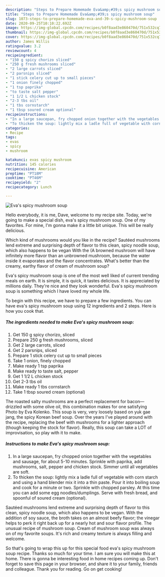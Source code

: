 ```yaml
---
description: "Steps to Prepare Homemade Eva&amp;#39;s spicy mushroom soup"
title: "Steps to Prepare Homemade Eva&amp;#39;s spicy mushroom soup"
slug: 1073-steps-to-prepare-homemade-eva-and-39-s-spicy-mushroom-soup
date: 2020-09-25T10:10:22.692Z
image: https://img-global.cpcdn.com/recipes/b0f8aad3e860470d/751x532cq70/evas-spicy-mushroom-soup-recipe-main-photo.jpg
thumbnail: https://img-global.cpcdn.com/recipes/b0f8aad3e860470d/751x532cq70/evas-spicy-mushroom-soup-recipe-main-photo.jpg
cover: https://img-global.cpcdn.com/recipes/b0f8aad3e860470d/751x532cq70/evas-spicy-mushroom-soup-recipe-main-photo.jpg
author: James Willis
ratingvalue: 3.2
reviewcount: 4
recipeingredient:
- "150 g spicy chorizo sliced"
- "250 g fresh mushrooms sliced"
- "2 large carrots sliced"
- "2 parsnips sliced"
- "1 stick celery cut up to small pieces"
- "1 onion finely chopped"
- "1 tsp paprika"
- "to taste salt pepper"
- "1 1/2 L chicken stock"
- "2-3 tbs oil"
- "1 tbs cornstarch"
- "1 tbsp soured cream optional"
recipeinstructions:
- "In a large saucepan, fry chopped onion together with the vegetables and sausage, for about 5-10 minutes. Sprinkle with paprika, add mushrooms, salt, pepper and chicken stock. Simmer until all vegetables are soft."
- "To thicken the soup: lightly mix a ladle full of vegetable with corn starch and using a hand blender mix it into a thin paste. Pour it into boiling soup and cook for a minute or two. Sprinkle with chopped parsley. At this time you can add some egg noodles/dumplings. Serve with fresh bread, and spoonful of soured cream (optional)."
categories:
- Recipe
tags:
- evas
- spicy
- mushroom

katakunci: evas spicy mushroom 
nutrition: 145 calories
recipecuisine: American
preptime: "PT18M"
cooktime: "PT46M"
recipeyield: "2"
recipecategory: Lunch

---
```



![Eva&#39;s spicy mushroom soup](https://img-global.cpcdn.com/recipes/b0f8aad3e860470d/751x532cq70/evas-spicy-mushroom-soup-recipe-main-photo.jpg)

Hello everybody, it is me, Dave, welcome to my recipe site. Today, we're going to make a special dish, eva&#39;s spicy mushroom soup. One of my favorites. For mine, I'm gonna make it a little bit unique. This will be really delicious.

Which kind of mushrooms would you like in the recipe? Sautéed mushrooms lend extreme and surprising depth of flavor to this clean, spicy noodle soup, which also happens to be vegan With the (A browned mushroom will have infinitely more flavor than an unbrowned mushroom, because the water inside it evaporates and the flavor concentrates. What&#39;s better than the creamy, earthy flavor of cream of mushroom soup?

Eva&#39;s spicy mushroom soup is one of the most well liked of current trending meals on earth. It is simple, it is quick, it tastes delicious. It is appreciated by millions daily. They're nice and they look wonderful. Eva&#39;s spicy mushroom soup is something which I have loved my whole life.


To begin with this recipe, we have to prepare a few ingredients. You can have eva&#39;s spicy mushroom soup using 12 ingredients and 2 steps. Here is how you cook that.

<!--inarticleads1-->

##### The ingredients needed to make Eva&#39;s spicy mushroom soup:

1. Get 150 g spicy chorizo, sliced
1. Prepare 250 g fresh mushrooms, sliced
1. Get 2 large carrots, sliced
1. Get 2 parsnips, sliced
1. Prepare 1 stick celery cut up to small pieces
1. Take 1 onion, finely chopped
1. Make ready 1 tsp paprika
1. Make ready to taste salt, pepper
1. Get 1 1/2 L chicken stock
1. Get 2-3 tbs oil
1. Make ready 1 tbs cornstarch
1. Take 1 tbsp soured cream (optional)


The roasted salty mushrooms are a perfect replacement for bacon—drizzled with some olive oil, this combination makes for one satisfying Photo by Eva Kolenko. This soup is very, very loosely based on yuk gae jang, the spicy Korean beef soup. Over the years I&#39;ve played around with the recipe, replacing the beef with mushrooms for a lighter approach (though keeping the stock for flavor). Really, this soup can take a LOT of improvisation, so play with it to make. 

<!--inarticleads2-->

##### Instructions to make Eva&#39;s spicy mushroom soup:

1. In a large saucepan, fry chopped onion together with the vegetables and sausage, for about 5-10 minutes. Sprinkle with paprika, add mushrooms, salt, pepper and chicken stock. Simmer until all vegetables are soft.
1. To thicken the soup: lightly mix a ladle full of vegetable with corn starch and using a hand blender mix it into a thin paste. Pour it into boiling soup and cook for a minute or two. Sprinkle with chopped parsley. At this time you can add some egg noodles/dumplings. Serve with fresh bread, and spoonful of soured cream (optional).


Sautéed mushrooms lend extreme and surprising depth of flavor to this clean, spicy noodle soup, which also happens to be vegan. With the addition of soy sauce, the broth takes on an almost beefy flavor; the vinegar helps to perk it right back up for a nearly hot and sour flavor profile. The unusual recipe of mushroom soup. Cream of mushroom soup was always on of my favorite soups. It&#39;s rich and creamy texture is always filling and welcome. 

So that's going to wrap this up for this special food eva&#39;s spicy mushroom soup recipe. Thanks so much for your time. I am sure you will make this at home. There is gonna be interesting food in home recipes coming up. Don't forget to save this page in your browser, and share it to your family, friends and colleague. Thank you for reading. Go on get cooking!
